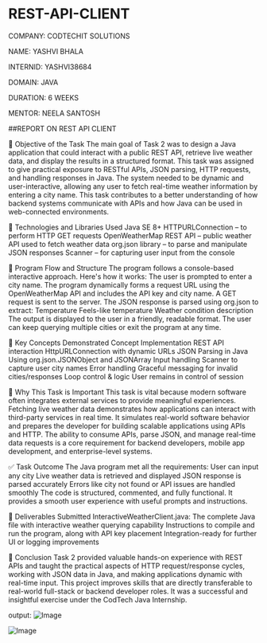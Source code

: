 # REST-API-CLIENT

COMPANY: CODTECHIT SOLUTIONS

NAME: YASHVI BHALA

INTERNID: YASHVI38684

DOMAIN: JAVA 

DURATION: 6 WEEKS

MENTOR: NEELA SANTOSH

##REPORT ON REST API CLIENT

🎯 Objective of the Task
The main goal of Task 2 was to design a Java application that could interact with a public REST API, retrieve live weather data, and display the results in a structured format. This task was assigned to give practical exposure to RESTful APIs, JSON parsing, HTTP requests, and handling responses in Java. The system needed to be dynamic and user-interactive, allowing any user to fetch real-time weather information by entering a city name.
This task contributes to a better understanding of how backend systems communicate with APIs and how Java can be used in web-connected environments.

🔧 Technologies and Libraries Used
Java SE 8+
HTTPURLConnection – to perform HTTP GET requests
OpenWeatherMap REST API – public weather API used to fetch weather data
org.json library – to parse and manipulate JSON responses
Scanner – for capturing user input from the console

📜 Program Flow and Structure
The program follows a console-based interactive approach. Here's how it works:
The user is prompted to enter a city name.
The program dynamically forms a request URL using the OpenWeatherMap API and includes the API key and city name.
A GET request is sent to the server.
The JSON response is parsed using org.json to extract:
Temperature
Feels-like temperature
Weather condition description
The output is displayed to the user in a friendly, readable format.
The user can keep querying multiple cities or exit the program at any time.

🧠 Key Concepts Demonstrated
Concept	Implementation
REST API interaction	HttpURLConnection with dynamic URLs
JSON Parsing in Java	Using org.json.JSONObject and JSONArray
Input handling	Scanner to capture user city names
Error handling	Graceful messaging for invalid cities/responses
Loop control & logic	User remains in control of session

🧩 Why This Task is Important
This task is vital because modern software often integrates external services to provide meaningful experiences. Fetching live weather data demonstrates how applications can interact with third-party services in real time. It simulates real-world software behavior and prepares the developer for building scalable applications using APIs and HTTP.
The ability to consume APIs, parse JSON, and manage real-time data requests is a core requirement for backend developers, mobile app development, and enterprise-level systems.

✅ Task Outcome
The Java program met all the requirements:
User can input any city
Live weather data is retrieved and displayed
JSON response is parsed accurately
Errors like city not found or API issues are handled smoothly
The code is structured, commented, and fully functional. It provides a smooth user experience with useful prompts and instructions.

📁 Deliverables Submitted
InteractiveWeatherClient.java: The complete Java file with interactive weather querying capability
Instructions to compile and run the program, along with API key placement
Integration-ready for further UI or logging improvements

📘 Conclusion
Task 2 provided valuable hands-on experience with REST APIs and taught the practical aspects of HTTP request/response cycles, working with JSON data in Java, and making applications dynamic with real-time input. This project improves skills that are directly transferable to real-world full-stack or backend developer roles. It was a successful and insightful exercise under the CodTech Java Internship.

output: 
![Image](https://github.com/user-attachments/assets/19aa5b1e-b07a-4e36-8946-267f157800bf)

![Image](https://github.com/user-attachments/assets/93ec3c88-5c43-4b08-a7f5-67ca7a378b19)
